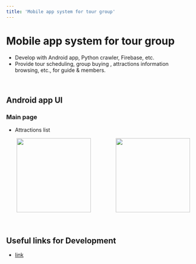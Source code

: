 ```yaml
---
title: 'Mobile app system for tour group'
---
```


# **Mobile app system for tour group**

* Develop with Android app, Python crawler, Firebase, etc.
* Provide tour scheduling,  group buying , attractions information browsing, etc., for guide & members.


<br>




## **Android app UI** 



### **Main page**

- Attractions list

&nbsp;&nbsp;&nbsp;&nbsp;&nbsp;&nbsp;&nbsp;<img src="https://i.imgur.com/UfAI2Kv.png" width="200"> &nbsp;&nbsp;&nbsp;&nbsp;&nbsp;&nbsp;&nbsp;&nbsp;&nbsp;&nbsp;&nbsp;&nbsp;&nbsp;&nbsp;&nbsp;   <img src="https://i.imgur.com/WsubIV2.png" width="200">


<br>




## **Useful links for Development**

- [link](link)



<!-- <style>
.blue {
  color: blue;
}
.red {
  color: red;
}
</style> -->